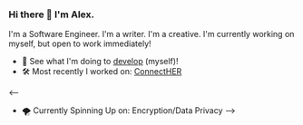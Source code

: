 ### Hi there 👋 I'm Alex.

I'm a Software Engineer. I'm a writer. I'm a creative. I'm currently working on myself, but open to work immediately!

- 👀 See what I'm doing to [develop](https://github.com/alexjcalvillo/personal_development) (myself)!
- 🛠 Most recently I worked on: [ConnectHER](https://github.com/alexjcalvillo/ConnectHER_Application)

<--
- 🌪 Currently Spinning Up on: Encryption/Data Privacy
-->
